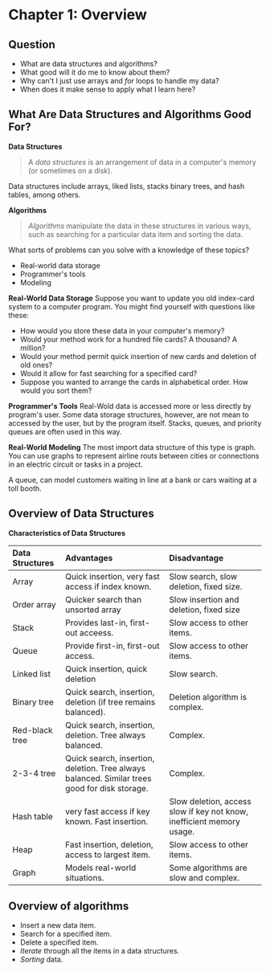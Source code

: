 # Chapter 1: Overview
## Question
* What are data structures and algorithms?
* What good will it do me to know about them?
* Why can't I just use arrays and *for* loops to handle my data?
* When does it make sense to apply what I learn here?

## What Are Data Structures and Algorithms Good For?
**Data Structures**

> A *data structures* is an arrangement of data in a computer's memory (or sometimes on a disk).

Data structures include arrays, liked lists, stacks binary trees, and hash tables, among others.

**Algorithms**

> *Algorithms* manipulate the data in these structures in various ways, such as searching for a particular data item and sorting the data.

What sorts of problems can you solve with a knowledge of these topics?
* Real-world data storage
* Programmer's tools
* Modeling

**Real-World Data Storage**
Suppose you want to update you old index-card system to a computer program. You might find yourself with questions like these:
* How would you store these data in your computer's memory?
* Would your method work for a hundred file cards? A thousand? A million?
* Would your method permit quick insertion of new cards and deletion of old ones?
* Would it allow for fast searching for a specified card?
* Suppose you wanted to arrange the cards in alphabetical order. How would you sort them?

**Programmer's Tools**
Real-Wold data is accessed more or less directly by program's user. Some data storage structures, however, are not mean to accessed by the user, but by the program itself. Stacks, queues, and priority queues are often used in this way.

**Real-World Modeling**
The most import data structure of this type is graph. You can use graphs to represent airline routs between cities or connections in an electric circuit or tasks in a project.

A queue, can model customers waiting in line at a bank or cars waiting at a toll booth.

## Overview of Data Structures
**Characteristics of Data Structures**

|Data Structures    |Advantages         |Disadvantage       |
|:------------------|:------------------|:------------------|
|Array|Quick insertion, very fast access if index known.|Slow search, slow deletion, fixed size.|
|Order array|Quicker search than unsorted array|Slow insertion and deletion, fixed size|
|Stack|Provides last-in, first-out acceess.|Slow access to other items.|
|Queue|Provide first-in, first-out access.|Slow access to other items.|
|Linked list|Quick insertion, quick deletion|Slow search.|
|Binary tree|Quick search, insertion, deletion (if tree remains balanced).|Deletion algorithm is complex.|
|Red-black tree|Quick search, insertion, deletion. Tree always balanced.|Complex.|
|2-3-4 tree|Quick search, insertion, deletion. Tree always balanced. Similar trees good for disk storage.|Complex.|
|Hash table|very fast access if key known. Fast insertion.|Slow deletion, access slow if key not know, inefficient memory usage.|
|Heap|Fast insertion, deletion, access to largest item.|Slow access to other items.|
|Graph|Models real-world situations.|Some algorithms are slow and complex.|

## Overview of algorithms
* Insert a new data item.
* Search for a specified  item.
* Delete a specified item.
* *Iterate*  through all the items in a data structures.
* *Sorting* data.
